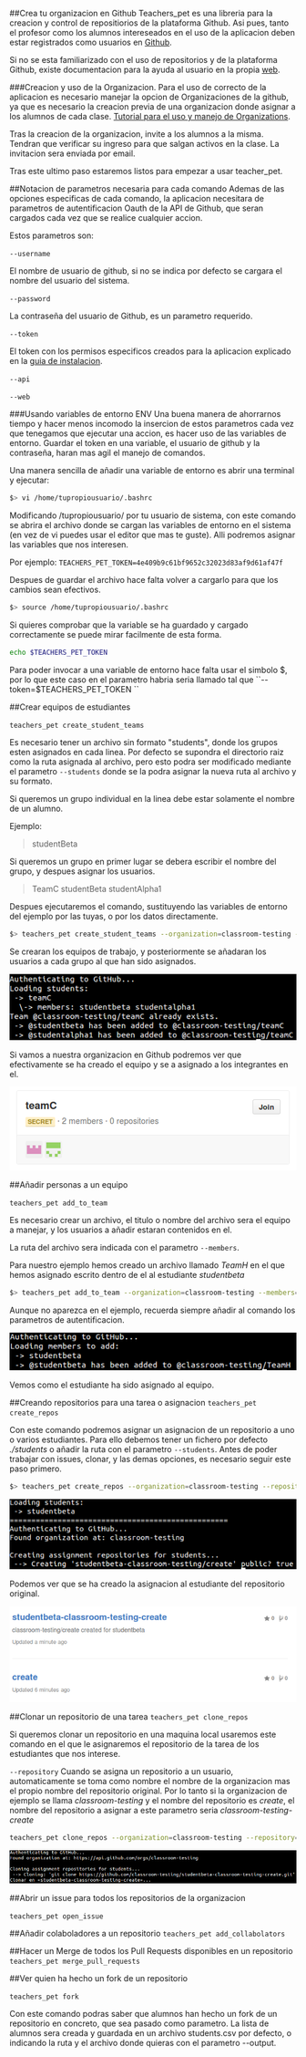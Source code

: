##Crea tu organizacion en Github
Teachers_pet es una libreria para la creacion y control de repositiorios de la plataforma Github. Asi pues, tanto el profesor como los alumnos intereseados en el uso de la aplicacion deben estar registrados como usuarios en [Github](https://github.com/).

Si no se esta familiarizado con el uso de repositorios y de la plataforma Github, existe documentacion para la ayuda al usuario en la propia [web](https://help.github.com/).

###Creacion y uso de la Organizacion.
Para el uso de correcto de la aplicacion es necesario manejar la opcion de Organizaciones de la github, ya que es necesario la creacion previa de una organizacion donde asignar a los alumnos de cada clase. [Tutorial para el uso y manejo de Organizations](https://github.com/blog/674-introducing-organizations).

Tras la creacion de la organizacion, invite a los alumnos a la misma. Tendran que verificar su ingreso para que salgan activos en la clase. La invitacion sera enviada por email.

Tras este ultimo paso estaremos listos para empezar a usar teacher_pet.

##Notacion de parametros necesaria para cada comando
Ademas de las opciones especificas de cada comando, la aplicacion necesitara de parametros de autentificacion Oauth de la API de Github, que seran cargados cada vez que se realice cualquier accion.

Estos parametros son:

`--username`

El nombre de usuario de github, si no se indica por defecto se cargara el nombre del usuario del sistema.

`--password`

La contraseña del usuario de Github, es un parametro requerido.

`--token`

El token con los permisos especificos creados para la aplicacion explicado en la [guia de instalacion](/instalacion.md).

`--api`

`--web`

###Usando variables de entorno ENV
Una buena manera de ahorrarnos tiempo y hacer menos incomodo la insercion de estos parametros cada vez que tenegamos que ejecutar una accion, es hacer uso de las variables de entorno. Guardar el token en una variable, el usuario de github y la contraseña, haran mas agil el manejo de comandos.

Una manera sencilla de añadir una variable de entorno es abrir una terminal y ejecutar:
```bash
$> vi /home/tupropiousuario/.bashrc
```
Modificando /tupropiousuario/ por tu usuario de sistema, con este comando se abrira el archivo donde se cargan las variables de entorno en el sistema (en vez de vi puedes usar el editor que mas te guste). Alli podremos asignar las variables que nos interesen.

Por ejemplo:
`TEACHERS_PET_TOKEN=4e409b9c61bf9652c32023d83af9d61af47f`

Despues de guardar el archivo hace falta volver a cargarlo para que los cambios sean efectivos.

```bash
$> source /home/tupropiousuario/.bashrc
```
Si quieres comprobar que la variable se ha guardado y cargado correctamente se puede mirar facilmente de esta forma.

```bash
echo $TEACHERS_PET_TOKEN
```

Para poder invocar a una variable de entorno hace falta usar el simbolo $, por lo que este caso en el parametro habria seria llamado tal que ``--token=$TEACHERS_PET_TOKEN ``



##Crear equipos de estudiantes

`teachers_pet create_student_teams`

Es necesario tener un archivo sin formato "students", donde los grupos esten asignados en cada linea. Por defecto se supondra el directorio raiz como la ruta asignada al archivo, pero esto podra ser modificado mediante el parametro ```--students``` donde se la podra asignar la nueva ruta al archivo y su formato. 

Si queremos un grupo individual en la linea debe estar solamente el nombre de un alumno.

Ejemplo:

>studentBeta

Si queremos un grupo en primer lugar se debera escribir el nombre del grupo, y despues asignar los usuarios.

>TeamC studentBeta studentAlpha1

Despues ejecutaremos el comando, sustituyendo las variables de entorno del ejemplo por las tuyas, o por los datos directamente.

```bash 
$> teachers_pet create_student_teams --organization=classroom-testing --username=$GITHUB_USER --password=$GITHUB_PASS --token=$TEACHERS_PET_TOKEN
```

Se crearan los equipos de trabajo, y posteriormente se añadaran los usuarios a cada grupo al que han sido asignados.

![](/../pics/teamc.png)

Si vamos a nuestra organizacion en Github podremos ver que efectivamente se ha creado el equipo y se a asignado a los integrantes en el.

![](/../pics/teamCyes.png)

##Añadir personas a un equipo

`teachers_pet add_to_team`

Es necesario crear un archivo, el titulo o nombre del archivo sera el equipo a manejar, y los usuarios a añadir estaran contenidos en el.

La ruta del archivo sera indicada con el parametro ```--members```.

Para nuestro ejemplo hemos creado un archivo llamado *TeamH* en el que hemos asignado escrito dentro de el al estudiante *studentbeta* 

```bash 
$> teachers_pet add_to_team --organization=classroom-testing --members=./TeamH
```
Aunque no aparezca en el ejemplo, recuerda siempre añadir al comando los parametros de autentificacion.

![](/../pics/addto.png)

Vemos como el estudiante ha sido asignado al equipo.



##Creando repositorios para una tarea o asignacion
`teachers_pet create_repos`

Con este comando podremos asignar un asignacion de un repositorio a uno o varios estudiantes. Para ello debemos tener un fichero por defecto *./students* o añadir la ruta con el parametro ```--students```.
Antes de poder trabajar con issues, clonar, y las demas opciones, es necesario seguir este paso primero.

```bash 
$> teachers_pet create_repos --organization=classroom-testing --repository=classroom-testing/create --public=true
```

![](../pics/createrepo.png)

Podemos ver que se ha creado la asignacion al estudiante del repositorio original.

![](/../pics/createsucc.png)

##Clonar un repositorio de una tarea
`teachers_pet clone_repos`

Si queremos clonar un repositorio en una maquina local usaremos este comando en el que le asignaremos el repositorio de la tarea de los estudiantes que nos interese.

`--repository` Cuando se asigna un repositorio a un usuario, automaticamente se toma como nombre el nombre de la organizacion mas el propio nombre del repositorio original. Por lo tanto si la organizacion de ejemplo se llama *classroom-testing* y el nombre del repositorio es *create*, el nombre del repositorio a asignar a este parametro seria *classroom-testing-create*

```bash
teachers_pet clone_repos --organization=classroom-testing --repository=classroom-testing-create

```


![](/../pics/cloning.png)

##Abrir un issue para todos los repositorios de la organizacion

`teachers_pet open_issue`

##Añadir colaboladores a un repositorio
`teachers_pet add_collabolators`

##Hacer un Merge de todos los Pull Requests disponibles en un repositorio
`teachers_pet merge_pull_requests`

##Ver quien ha hecho un fork de un repositorio

`teachers_pet fork`

Con este comando podras saber que alumnos han hecho un fork de un repositorio en concreto, que sea pasado como parametro. La lista de alumnos sera creada y guardada en un archivo students.csv por defecto, o indicando la ruta y el archivo donde quieras con el parametro --output.

